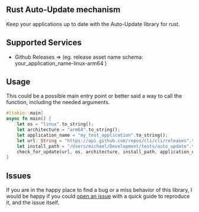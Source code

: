 ## Rust Auto-Update mechanism
Keep your applications up to date with the Auto-Update library for rust.

## Supported Services
- Github Releases => (eg. release asset name schema: your_application_name-linux-arm64 )

## Usage
This could be a possible main entry point or better said a way to call the function, including the needed arguments.
```rust
#[tokio::main]
async fn main() {
    let os = "linux".to_string();
    let architecture = "arm64".to_string();
    let application_name = "my_test_application".to_string();
    let url: String = "https://api.github.com/repos/cli/cli/releases".to_string();
    let install_path = "/Users/michael/Development/tests/auto_update".to_string();
    check_for_update(url, os, architecture, install_path, application_name).await;
}
```
## Issues
If you are in the happy place to find a bug or a miss behavior of this library, I would be happy if you could [open an issue](https://github.com/MichaelProjects/rust-autoupdate/issues/new) with a quick guide to reproduce it, and the issue itself.

